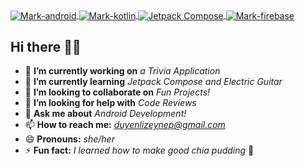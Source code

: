 <div style="display: inline_block">
   <a href="https://github.com/zeynep-duyenli">
  <img align="center" alt="Mark-android"  src="https://img.shields.io/badge/Android-3DDC84?style=for-the-badge&logo=android&logoColor=white">
  <img align="center" alt="Mark-kotlin" src="https://img.shields.io/badge/Kotlin-7F52FF?&style=for-the-badge&logo=kotlin&logoColor=white">
  <img align="center" alt="Jetpack Compose" src="https://img.shields.io/badge/Jetpack%20Compose-4285F4?style=for-the-badge&logo=jetpackcompose&logoColor=white">
  <img align="center" alt="Mark-firebase" src="https://img.shields.io/badge/firebase-F57C00?style=for-the-badge&logo=firebase&logoColor=white">
  </a>
</div>

## Hi there 🖖🏻
- 🔭 **I’m currently working on** *a Trivia Application*
- 🌱 **I’m currently learning** *Jetpack Compose and Electric Guitar*
- 👯 **I’m looking to collaborate on** *Fun Projects!*
- 🤔 **I’m looking for help with** *Code Reviews*
- 💬 **Ask me about** *Android Development!*
- 📫 **How to reach me:** *duyenlizeynep@gmail.com*
- 😄 **Pronouns:** *she/her*
- ⚡ **Fun fact:** *I learned how to make good chia pudding* 🐣
 

